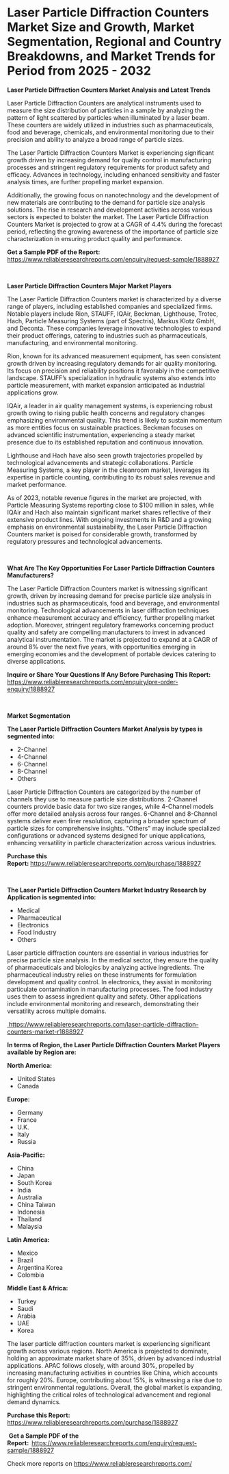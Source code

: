 <p><h1>Laser Particle Diffraction Counters Market Size and Growth, Market Segmentation, Regional and Country Breakdowns, and Market Trends for Period from 2025 -  2032</h1></p><p><strong>Laser Particle Diffraction Counters Market Analysis and Latest Trends</strong></p>
<p><p>Laser Particle Diffraction Counters are analytical instruments used to measure the size distribution of particles in a sample by analyzing the pattern of light scattered by particles when illuminated by a laser beam. These counters are widely utilized in industries such as pharmaceuticals, food and beverage, chemicals, and environmental monitoring due to their precision and ability to analyze a broad range of particle sizes.</p><p>The Laser Particle Diffraction Counters Market is experiencing significant growth driven by increasing demand for quality control in manufacturing processes and stringent regulatory requirements for product safety and efficacy. Advances in technology, including enhanced sensitivity and faster analysis times, are further propelling market expansion. </p><p>Additionally, the growing focus on nanotechnology and the development of new materials are contributing to the demand for particle size analysis solutions. The rise in research and development activities across various sectors is expected to bolster the market. The Laser Particle Diffraction Counters Market is projected to grow at a CAGR of 4.4% during the forecast period, reflecting the growing awareness of the importance of particle size characterization in ensuring product quality and performance.</p></p>
<p><strong>Get a Sample PDF of the Report:&nbsp;</strong> <a href="https://www.reliableresearchreports.com/enquiry/request-sample/1888927?utm_campaign=2009&utm_medium=2&utm_source=Github&utm_content=ia&utm_term=14012025&utm_id=laser-particle-diffraction-counters">https://www.reliableresearchreports.com/enquiry/request-sample/1888927</a></p>
<p>&nbsp;</p>
<p><strong>Laser Particle Diffraction Counters Major Market Players</strong></p>
<p><p>The Laser Particle Diffraction Counters market is characterized by a diverse range of players, including established companies and specialized firms. Notable players include Rion, STAUFF, IQAir, Beckman, Lighthouse, Trotec, Hach, Particle Measuring Systems (part of Spectris), Markus Klotz GmbH, and Deconta. These companies leverage innovative technologies to expand their product offerings, catering to industries such as pharmaceuticals, manufacturing, and environmental monitoring.</p><p>Rion, known for its advanced measurement equipment, has seen consistent growth driven by increasing regulatory demands for air quality monitoring. Its focus on precision and reliability positions it favorably in the competitive landscape. STAUFF’s specialization in hydraulic systems also extends into particle measurement, with market expansion anticipated as industrial applications grow.</p><p>IQAir, a leader in air quality management systems, is experiencing robust growth owing to rising public health concerns and regulatory changes emphasizing environmental quality. This trend is likely to sustain momentum as more entities focus on sustainable practices. Beckman focuses on advanced scientific instrumentation, experiencing a steady market presence due to its established reputation and continuous innovation.</p><p>Lighthouse and Hach have also seen growth trajectories propelled by technological advancements and strategic collaborations. Particle Measuring Systems, a key player in the cleanroom market, leverages its expertise in particle counting, contributing to its robust sales revenue and market performance. </p><p>As of 2023, notable revenue figures in the market are projected, with Particle Measuring Systems reporting close to $100 million in sales, while IQAir and Hach also maintain significant market shares reflective of their extensive product lines. With ongoing investments in R&D and a growing emphasis on environmental sustainability, the Laser Particle Diffraction Counters market is poised for considerable growth, transformed by regulatory pressures and technological advancements.</p></p>
<p>&nbsp;</p>
<p><strong>What Are The Key Opportunities For Laser Particle Diffraction Counters Manufacturers?</strong></p>
<p><p>The Laser Particle Diffraction Counters market is witnessing significant growth, driven by increasing demand for precise particle size analysis in industries such as pharmaceuticals, food and beverage, and environmental monitoring. Technological advancements in laser diffraction techniques enhance measurement accuracy and efficiency, further propelling market adoption. Moreover, stringent regulatory frameworks concerning product quality and safety are compelling manufacturers to invest in advanced analytical instrumentation. The market is projected to expand at a CAGR of around 8% over the next five years, with opportunities emerging in emerging economies and the development of portable devices catering to diverse applications.</p></p>
<p><strong>Inquire or Share Your Questions If Any Before Purchasing This Report:</strong> <a href="https://www.reliableresearchreports.com/enquiry/pre-order-enquiry/1888927?utm_campaign=2009&utm_medium=2&utm_source=Github&utm_content=ia&utm_term=14012025&utm_id=laser-particle-diffraction-counters">https://www.reliableresearchreports.com/enquiry/pre-order-enquiry/1888927</a></p>
<p>&nbsp;</p>
<p><strong>Market Segmentation</strong></p>
<p><strong>The Laser Particle Diffraction Counters Market Analysis by types is segmented into:</strong></p>
<p><ul><li>2-Channel</li><li>4-Channel</li><li>6-Channel</li><li>8-Channel</li><li>Others</li></ul></p>
<p><p>Laser Particle Diffraction Counters are categorized by the number of channels they use to measure particle size distributions. 2-Channel counters provide basic data for two size ranges, while 4-Channel models offer more detailed analysis across four ranges. 6-Channel and 8-Channel systems deliver even finer resolution, capturing a broader spectrum of particle sizes for comprehensive insights. "Others" may include specialized configurations or advanced systems designed for unique applications, enhancing versatility in particle characterization across various industries.</p></p>
<p><strong>Purchase this Report:&nbsp;</strong><a href="https://www.reliableresearchreports.com/purchase/1888927?utm_campaign=2009&utm_medium=2&utm_source=Github&utm_content=ia&utm_term=14012025&utm_id=laser-particle-diffraction-counters">https://www.reliableresearchreports.com/purchase/1888927</a></p>
<p>&nbsp;</p>
<p><strong>The Laser Particle Diffraction Counters Market Industry Research by Application is segmented into:</strong></p>
<p><ul><li>Medical</li><li>Pharmaceutical</li><li>Electronics</li><li>Food Industry</li><li>Others</li></ul></p>
<p><p>Laser particle diffraction counters are essential in various industries for precise particle size analysis. In the medical sector, they ensure the quality of pharmaceuticals and biologics by analyzing active ingredients. The pharmaceutical industry relies on these instruments for formulation development and quality control. In electronics, they assist in monitoring particulate contamination in manufacturing processes. The food industry uses them to assess ingredient quality and safety. Other applications include environmental monitoring and research, demonstrating their versatility across multiple domains.</p></p>
<p><a href="https://www.reliableresearchreports.com/laser-particle-diffraction-counters-market-r1888927?utm_campaign=2009&utm_medium=2&utm_source=Github&utm_content=ia&utm_term=14012025&utm_id=laser-particle-diffraction-counters">&nbsp;https://www.reliableresearchreports.com/laser-particle-diffraction-counters-market-r1888927</a></p>
<p><strong>In terms of Region, the Laser Particle Diffraction Counters Market Players available by Region are:</strong></p>
<p>
    <p> <strong> North America: </strong>
        <ul>
            <li>United States</li>
            <li>Canada</li>
        </ul>
        </p> 
    <p> <strong> Europe: </strong>
        <ul>
            <li>Germany</li>
            <li>France</li>
            <li>U.K.</li>
            <li>Italy</li>
            <li>Russia</li>
        </ul>
        </p> 
    <p> <strong> Asia-Pacific: </strong>
        <ul>
            <li>China</li>
            <li>Japan</li>
            <li>South Korea</li>
            <li>India</li>
            <li>Australia</li>
            <li>China Taiwan</li>
            <li>Indonesia</li>
            <li>Thailand</li>
            <li>Malaysia</li>
        </ul>
        </p> 
    <p> <strong> Latin America: </strong>
        <ul>
            <li>Mexico</li>
            <li>Brazil</li>
            <li>Argentina Korea</li>
            <li>Colombia</li>
        </ul>
        </p> 
    <p> <strong> Middle East & Africa: </strong>
        <ul>
            <li>Turkey</li>
            <li>Saudi</li>
            <li>Arabia</li>
            <li>UAE</li>
            <li>Korea</li>
        </ul>
    </p>
    </p>
<p><p>The laser particle diffraction counters market is experiencing significant growth across various regions. North America is projected to dominate, holding an approximate market share of 35%, driven by advanced industrial applications. APAC follows closely, with around 30%, propelled by increasing manufacturing activities in countries like China, which accounts for roughly 20%. Europe, contributing about 15%, is witnessing a rise due to stringent environmental regulations. Overall, the global market is expanding, highlighting the critical roles of technological advancement and regional demand dynamics.</p></p>
<p><strong>Purchase this Report: </strong><a href="https://www.reliableresearchreports.com/purchase/1888927?utm_campaign=2009&utm_medium=2&utm_source=Github&utm_content=ia&utm_term=14012025&utm_id=laser-particle-diffraction-counters">https://www.reliableresearchreports.com/purchase/1888927</a></p>
<p>&nbsp;<strong>Get a Sample PDF of the Report:&nbsp;&nbsp;</strong><a href="https://www.reliableresearchreports.com/enquiry/request-sample/1888927?utm_campaign=2009&utm_medium=2&utm_source=Github&utm_content=ia&utm_term=14012025&utm_id=laser-particle-diffraction-counters">https://www.reliableresearchreports.com/enquiry/request-sample/1888927</a></p>
<p><strong></strong></p>
<p>Check more reports on <a href="https://www.reliableresearchreports.com/?utm_campaign=2009&utm_medium=2&utm_source=Github&utm_content=ia&utm_term=14012025&utm_id=laser-particle-diffraction-counters">https://www.reliableresearchreports.com/</a></p>